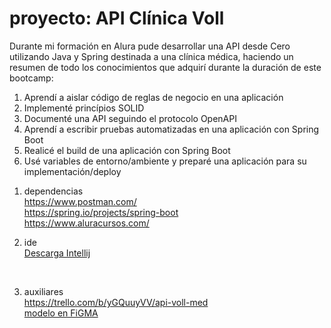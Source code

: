 # proyecto: API Clínica Voll

Durante mi formación en Alura pude desarrollar una API desde Cero utilizando Java y Spring destinada a una clínica médica, haciendo un resumen de todo los conocimientos que adquirí durante la duración de este bootcamp:

<ol>
  <li>Aprendí a aislar código de reglas de negocio en una aplicación</li>
  <li>Implementé princípios SOLID</li>
  <li>Documenté una API seguindo el protocolo OpenAPI</li>
  <li>Aprendí a escribir pruebas automatizadas en una aplicación con Spring Boot</li>
  <li>Realicé el build de una aplicación con Spring Boot</li>
  <li>Usé variables de entorno/ambiente y preparé una aplicación para su implementación/deploy</li>
</ol>

1) dependencias<br>
<a>https://www.postman.com/</a><br>
<a>https://spring.io/projects/spring-boot</a><br>
<a>https://www.aluracursos.com/</a><br>

2) ide<br>
<a href="https://www.jetbrains.com/idea/promo/?msclkid=c934a6edeb2510614d26c2af04a86b25&utm_source=bing&utm_medium=cpc&utm_campaign=AMER_en_BR_IDEA_Branded&utm_term=intellij&utm_content=intellij%20idea">Descarga Intellij</a>
<br>

3) auxiliares<br>
<a>https://trello.com/b/yGQuuyVV/api-voll-med</a><br>
<a href="https://www.figma.com/file/vgn35i1ErivIN8LJYEqxGZ/Untitled?node-id=0-223&t=YNrx4H2YyxEWXQFb-0">modelo en FiGMA</a>


